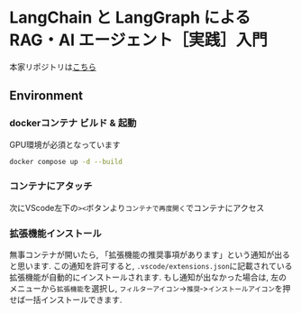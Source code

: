 # LangChain と LangGraph による RAG・AI エージェント［実践］入門

本家リポジトリは[こちら](https://github.com/GenerativeAgents/agent-book)

## Environment

### dockerコンテナ ビルド & 起動

GPU環境が必須となっています

```bash
docker compose up -d --build
```

### コンテナにアタッチ

次にVScode左下の`><`ボタンより`コンテナで再度開く`でコンテナにアクセス

### 拡張機能インストール

無事コンテナが開いたら, 「拡張機能の推奨事項があります」という通知が出ると思います.
この通知を許可すると, `.vscode/extensions.json`に記載されている拡張機能が自動的にインストールされます.
もし通知が出なかった場合は, 左のメニューから`拡張機能`を選択し, `フィルターアイコン`->`推奨`‐>`インストールアイコン`を押せば一括インストールできます.
